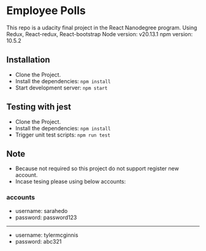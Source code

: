 # Employee Polls

This repo is a udacity final project in the React Nanodegree program.
Using Redux, React-redux, React-bootstrap
Node version: v20.13.1
npm version: 10.5.2

## Installation

- Clone the Project.
- Install the dependencies: `npm install`
- Start development server: `npm start`

## Testing with jest

- Clone the Project.
- Install the dependencies: `npm install`
- Trigger unit test scripts: `npm run test`

## Note

- Because not required so this project do not support register new account.
- Incase tesing please using below accounts:

### accounts
- username: sarahedo
- password: password123

----------------

- username: tylermcginnis
- password: abc321

